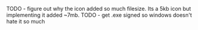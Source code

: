 TODO - figure out why the icon added so much filesize. Its a 5kb icon but implementing it added ~7mb.
TODO - get .exe signed so windows doesn't hate it so much
